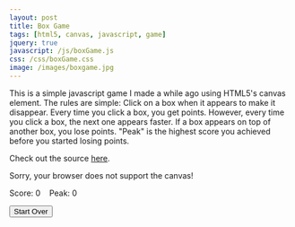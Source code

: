 ```yaml
---
layout: post
title: Box Game
tags: [html5, canvas, javascript, game]
jquery: true
javascript: /js/boxGame.js
css: /css/boxGame.css
image: /images/boxgame.jpg
---
```


This is a simple javascript game I made a while ago using HTML5's canvas element. The rules are simple: Click on a box when it appears to make it disappear. Every time you click a box, you get points. However, every time you click a box, the next one appears faster. If a box appears on top of another box, you lose points. "Peak" is the highest score you achieved before you started losing points.

Check out the source [here](https://github.com/hendrixjoseph/hendrixjoseph.github.io/blob/master/js/boxGame.js).

<canvas id="boxGame" width="500" height="500">Sorry, your browser does not support the canvas!</canvas>
<p class="score">Score: <span id="score">0</span>&nbsp;&nbsp;&nbsp;&nbsp;Peak: <span id="peak">0</span></p>
<p class="score"><button id="clearButton">Start Over</button></p>
